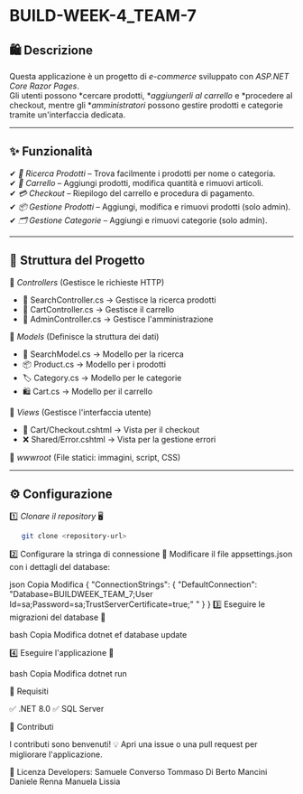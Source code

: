 # BUILD-WEEK-4_TEAM-7

## 🛍 Descrizione  

Questa applicazione è un progetto di *e-commerce* sviluppato con *ASP.NET Core Razor Pages*.  
Gli utenti possono *cercare prodotti, **aggiungerli al carrello* e *procedere al checkout, mentre gli **amministratori* possono gestire prodotti e categorie tramite un'interfaccia dedicata.  

---

## ✨ Funzionalità  

✔ *🔎 Ricerca Prodotti* – Trova facilmente i prodotti per nome o categoria.  
✔ *🛒 Carrello* – Aggiungi prodotti, modifica quantità e rimuovi articoli.  
✔ *💳 Checkout* – Riepilogo del carrello e procedura di pagamento.  
✔ *📦 Gestione Prodotti* – Aggiungi, modifica e rimuovi prodotti (solo admin).  
✔ *🗂 Gestione Categorie* – Aggiungi e rimuovi categorie (solo admin).  

---

## 📁 Struttura del Progetto  

📂 *Controllers* (Gestisce le richieste HTTP)  
- 🧐 SearchController.cs → Gestisce la ricerca prodotti  
- 🛒 CartController.cs → Gestisce il carrello  
- 🔧 AdminController.cs → Gestisce l'amministrazione  

📂 *Models* (Definisce la struttura dei dati)  
- 🔎 SearchModel.cs → Modello per la ricerca  
- 📦 Product.cs → Modello per i prodotti  
- 🏷 Category.cs → Modello per le categorie  
- 🛍 Cart.cs → Modello per il carrello  

📂 *Views* (Gestisce l'interfaccia utente)  
- 🛒 Cart/Checkout.cshtml → Vista per il checkout  
- ❌ Shared/Error.cshtml → Vista per la gestione errori  

📂 *wwwroot* (File statici: immagini, script, CSS)  

---

## ⚙ Configurazione  

1️⃣ *Clonare il repository* 🖥
```bash
   git clone <repository-url>
```
2️⃣ Configurare la stringa di connessione 🔧
Modificare il file appsettings.json con i dettagli del database:

json
Copia
Modifica
{
  "ConnectionStrings": {
    "DefaultConnection": "Database=BUILDWEEK_TEAM_7;User Id=sa;Password=sa;TrustServerCertificate=true;"
"
  }
}
3️⃣ Eseguire le migrazioni del database 📂

bash
Copia
Modifica
dotnet ef database update

4️⃣ Eseguire l'applicazione 🚀

bash
Copia
Modifica
dotnet run

📌 Requisiti

✅ .NET 8.0
✅ SQL Server

🤝 Contributi

I contributi sono benvenuti! 💡
Apri una issue o una pull request per migliorare l'applicazione.

📜 Licenza
Developers:
Samuele Converso
Tommaso Di Berto Mancini
Daniele Renna
Manuela Lissia
